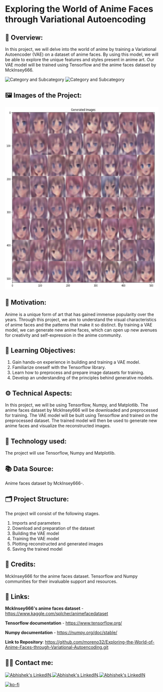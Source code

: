 # Exploring the World of Anime Faces through Variational Autoencoding

## 🔄 Overview:
In this project, we will delve into the world of anime by training a Variational Autoencoder (VAE) on a dataset of anime faces. By using this model, we will be able to explore the unique features and styles present in anime art. Our VAE model will be trained using Tensorflow and the anime faces dataset by MckInsey666.

![Category and Subcategory](https://img.shields.io/badge/GM%20Generative%20Models-AutoEncoders-blue)
![Category and Subcategory](https://img.shields.io/badge/AutoEncoders-Neuronal%20Networks-yellow)

## 🖼️ Images of the Project:
<img align="center" alt="jpg" src="https://raw.githubusercontent.com/moreno32/Exploring-the-World-of-Anime-Faces-through-Variational-Autoencoding/master/reports/figures/Exploring-the-World-of-Anime-Faces-through-Variational-Autoencoding.png" width="600" height="597" /><br>

## 🎊 Motivation:
Anime is a unique form of art that has gained immense popularity over the years. Through this project, we aim to understand the visual characteristics of anime faces and the patterns that make it so distinct. By training a VAE model, we can generate new anime faces, which can open up new avenues for creativity and self-expression in the anime community.

## 🏁 Learning Objectives:
1)	Gain hands-on experience in building and training a VAE model.
2)	Familiarize oneself with the Tensorflow library.
3)	Learn how to preprocess and prepare image datasets for training.
4)	Develop an understanding of the principles behind generative models.

## ⚙️ Technical Aspects:
In this project, we will be using Tensorflow, Numpy, and Matplotlib. The anime faces dataset by MckInsey666 will be downloaded and preprocessed for training. The VAE model will be built using Tensorflow and trained on the preprocessed dataset. The trained model will then be used to generate new anime faces and visualize the reconstructed images.

## 🧰 Technology used:
The project will use Tensorflow, Numpy and Matplotlib.

## 📚 Data Source:
Anime faces dataset by MckInsey666-.

## 🗂️ Project Structure:
The project will consist of the following stages.
1)	Imports and parameters
2)	Download and preparation of the dataset
3)	Building the VAE model
4)	Training the VAE model
5)	Plotting reconstructed and generated images
6)	Saving the trained model

## 👥 Credits:
MckInsey666 for the anime faces dataset.
Tensorflow and Numpy communities for their invaluable support and resources.

## 🔗 Links:
**MckInsey666's anime faces dataset** - https://www.kaggle.com/splcher/animefacedataset

**Tensorflow documentation** - https://www.tensorflow.org/

**Numpy documentation** - https://numpy.org/doc/stable/

**Link to Repository**: https://github.com/moreno32/Exploring-the-World-of-Anime-Faces-through-Variational-Autoencoding.git

## 🙋‍♂️ Contact me:
<a href= mailto:danielmoreno3291@gmail.com> <img align="center" alt="Abhishek's LinkedIN" width="32px" src="https://cdn4.iconfinder.com/data/icons/social-media-logos-6/512/112-gmail_email_mail-512.png" >
<a href="https://www.linkedin.com/in/dmoreno-ai/"> <img align="center" alt="Abhishek's LinkedIN" width="32px" src="https://cdn-icons-png.flaticon.com/512/174/174857.png">
<a href="https://www.youtube.com/@dmoreno-ai"> <img align="center" alt="Abhishek's LinkedIN" width="32px" src="https://upload.wikimedia.org/wikipedia/commons/thumb/4/4f/YouTube_social_white_squircle.svg/2048px-YouTube_social_white_squircle.svg.png" /><br>

[![ko-fi](https://ko-fi.com/img/githubbutton_sm.svg)](https://ko-fi.com/dmoreno_ai)
